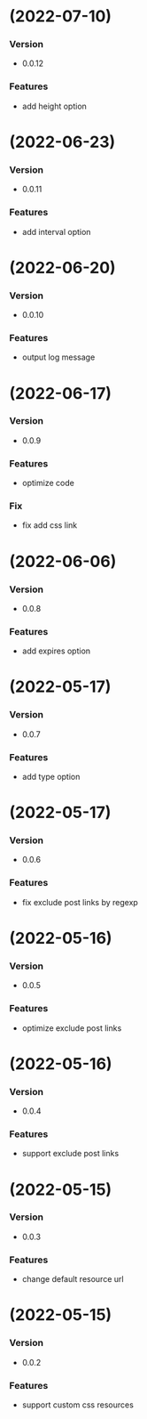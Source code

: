 # (2022-07-10)

### Version

- 0.0.12

### Features

- add height option

# (2022-06-23)

### Version

- 0.0.11

### Features

- add interval option

# (2022-06-20)

### Version

- 0.0.10

### Features

- output log message

# (2022-06-17)

### Version

- 0.0.9

### Features

- optimize code

### Fix

- fix add css link

# (2022-06-06)

### Version

- 0.0.8

### Features

- add expires option

# (2022-05-17)

### Version

- 0.0.7

### Features

- add type option

# (2022-05-17)

### Version

- 0.0.6

### Features

- fix exclude post links by regexp

# (2022-05-16)

### Version

- 0.0.5

### Features

- optimize exclude post links

# (2022-05-16)

### Version

- 0.0.4

### Features

- support exclude post links

# (2022-05-15)

### Version

- 0.0.3

### Features

- change default resource url

# (2022-05-15)

### Version

- 0.0.2

### Features

- support custom css resources
